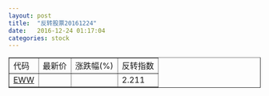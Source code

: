 ```yaml
---
layout: post
title:  "反转股票20161224"
date:   2016-12-24 01:17:04
categories: stock
---
```


<script type="text/javascript">
var stockList = []
stockList.push('gb_eww');
</script>

<table border="1">
 <tr>
 <td>代码</td>
  <td>最新价</td>
  <td>涨跌幅(%)</td>
 <td>反转指数</td>
</tr>
  <tr id="eww"><td><a href="http://stock.finance.sina.com.cn/usstock/quotes/EWW.html" target="_blank">EWW</a></td><td></td><td></td><td>2.211</td></tr>
</table>

